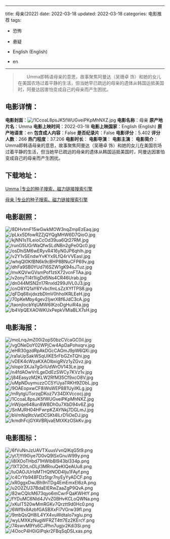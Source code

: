 
---
title: 母亲(2022)
date: 2022-03-18
updated: 2022-03-18
categories: 电影推荐
tags:
- 恐怖
- 悬疑

- English (English)
- en
---


> 　　Umma即韩语母亲的意思，故事聚焦阿曼达（吴珊卓 饰）和她的女儿在美国农场过着平静的生活，但当她早已疏远的母亲的遗体从韩国运抵美国时，阿曼达因害怕变成自己的母亲而产生困扰。

## **电影详情**：

**电影封面**：<img src="https://image.tmdb.org/t/p/w200/1CcoaL8psJK5fWUGveiPKpMhNXZ.jpg" alt="/1CcoaL8psJK5fWUGveiPKpMhNXZ.jpg" title="/1CcoaL8psJK5fWUGveiPKpMhNXZ.jpg">
**电影名称**：母亲
**原产地片名**：Umma
**电影上映时间**：2022-03-18
**电影上映国家**：English (English)
**原产地语言**：en
**包含成人内容**：False
**是否纪录片**：False
**电影评分**：5.402
**评分人数**：266
**热门程度**：37.206
**电影时长**：
**电影导演**：
**电影主演**：
**电影简介**：　　Umma即韩语母亲的意思，故事聚焦阿曼达（吴珊卓 饰）和她的女儿在美国农场过着平静的生活，但当她早已疏远的母亲的遗体从韩国运抵美国时，阿曼达因害怕变成自己的母亲而产生困扰。

## **下载地址**：
[Umma |专业的种子搜索、磁力链接搜索引擎](https://movie.amd794.com:2083/?search=Umma&ordering=&mode=match_phrase&page_size=10&page=1)

[母亲 |专业的种子搜索、磁力链接搜索引擎](https://movie.amd794.com:2083/?search=%E6%AF%8D%E4%BA%B2&ordering=&mode=match_phrase&page_size=10&page=1)
 

## **电影剧照**：
<img src="https://image.tmdb.org/t/p/original/8DHvtmF15wGwkMOW3nqZmpEzEaq.jpg" alt="/8DHvtmF15wGwkMOW3nqZmpEzEaq.jpg" title="/8DHvtmF15wGwkMOW3nqZmpEzEaq.jpg"><img src="https://image.tmdb.org/t/p/original/pLkx5DfowRZZjQYQgMHW6D7QioO.jpg" alt="/pLkx5DfowRZZjQYQgMHW6D7QioO.jpg" title="/pLkx5DfowRZZjQYQgMHW6D7QioO.jpg"><img src="https://image.tmdb.org/t/p/original/kjNN1s11LeioCcOd39ua6Qt27RM.jpg" alt="/kjNN1s11LeioCcOd39ua6Qt27RM.jpg" title="/kjNN1s11LeioCcOd39ua6Qt27RM.jpg"><img src="https://image.tmdb.org/t/p/original/runG5UGrWaQfwSLdNBn2gPe0Qc0.jpg" alt="/runG5UGrWaQfwSLdNBn2gPe0Qc0.jpg" title="/runG5UGrWaQfwSLdNBn2gPe0Qc0.jpg"><img src="https://image.tmdb.org/t/p/original/osDhiSM6wERyvR416yN0JP6qhlh.jpg" alt="/osDhiSM6wERyvR416yN0JP6qhlh.jpg" title="/osDhiSM6wERyvR416yN0JP6qhlh.jpg"><img src="https://image.tmdb.org/t/p/original/v2Y1vSEndwYvKYx9LfQ4rVVEasI.jpg" alt="/v2Y1vSEndwYvKYx9LfQ4rVVEasI.jpg" title="/v2Y1vSEndwYvKYx9LfQ4rVVEasI.jpg"><img src="https://image.tmdb.org/t/p/original/whqQl0KfBN6k9cBHP8BNuCFP69v.jpg" alt="/whqQl0KfBN6k9cBHP8BNuCFP69v.jpg" title="/whqQl0KfBN6k9cBHP8BNuCFP69v.jpg"><img src="https://image.tmdb.org/t/p/original/dhFa9SB0YUd7l6SZW1gK94sJTuz.jpg" alt="/dhFa9SB0YUd7l6SZW1gK94sJTuz.jpg" title="/dhFa9SB0YUd7l6SZW1gK94sJTuz.jpg"><img src="https://image.tmdb.org/t/p/original/mvKQVwGVsmPof1ztiX72vcnFTAa.jpg" alt="/mvKQVwGVsmPof1ztiX72vcnFTAa.jpg" title="/mvKQVwGVsmPof1ztiX72vcnFTAa.jpg"><img src="https://image.tmdb.org/t/p/original/v2onyTI4t1IigDd5Ns4CR46Urab.jpg" alt="/v2onyTI4t1IigDd5Ns4CR46Urab.jpg" title="/v2onyTI4t1IigDd5Ns4CR46Urab.jpg"><img src="https://image.tmdb.org/t/p/original/dn044MSN2n17Rnxld299JlVL0J3.jpg" alt="/dn044MSN2n17Rnxld299JlVL0J3.jpg" title="/dn044MSN2n17Rnxld299JlVL0J3.jpg"><img src="https://image.tmdb.org/t/p/original/cnO8YQ1aY6YvbcfmLsZzXYfTPS8.jpg" alt="/cnO8YQ1aY6YvbcfmLsZzXYfTPS8.jpg" title="/cnO8YQ1aY6YvbcfmLsZzXYfTPS8.jpg"><img src="https://image.tmdb.org/t/p/original/qFDq68xjdxzbDImV0hhoIKRLEeH.jpg" alt="/qFDq68xjdxzbDImV0hhoIKRLEeH.jpg" title="/qFDq68xjdxzbDImV0hhoIKRLEeH.jpg"><img src="https://image.tmdb.org/t/p/original/70pKeMby4gev2IjwrX8f6JdC3cA.jpg" alt="/70pKeMby4gev2IjwrX8f6JdC3cA.jpg" title="/70pKeMby4gev2IjwrX8f6JdC3cA.jpg"><img src="https://image.tmdb.org/t/p/original/taonjIocbYqUMW6IKzoDgHuiR4a.jpg" alt="/taonjIocbYqUMW6IKzoDgHuiR4a.jpg" title="/taonjIocbYqUMW6IKzoDgHuiR4a.jpg"><img src="https://image.tmdb.org/t/p/original/b4VpQEXAOWKUxPepkVMlaBLX7sH.jpg" alt="/b4VpQEXAOWKUxPepkVMlaBLX7sH.jpg" title="/b4VpQEXAOWKUxPepkVMlaBLX7sH.jpg">

## **电影海报**：
<img src="https://image.tmdb.org/t/p/original/moLnqJmZ00i2opS0bzCVcaGC0iI.jpg" alt="/moLnqJmZ00i2opS0bzCVcaGC0iI.jpg" title="/moLnqJmZ00i2opS0bzCVcaGC0iI.jpg"><img src="https://image.tmdb.org/t/p/original/vgONeDoY02WPjCw4ApDaPohxqrv.jpg" alt="/vgONeDoY02WPjCw4ApDaPohxqrv.jpg" title="/vgONeDoY02WPjCw4ApDaPohxqrv.jpg"><img src="https://image.tmdb.org/t/p/original/eHR30gzdRpAkDGcCAGmJ9pW6QXi.jpg" alt="/eHR30gzdRpAkDGcCAGmJ9pW6QXi.jpg" title="/eHR30gzdRpAkDGcCAGmJ9pW6QXi.jpg"><img src="https://image.tmdb.org/t/p/original/ra1aUpSakWSqUIKE5rFbGZnTQhi.jpg" alt="/ra1aUpSakWSqUIKE5rFbGZnTQhi.jpg" title="/ra1aUpSakWSqUIKE5rFbGZnTQhi.jpg"><img src="https://image.tmdb.org/t/p/original/vDEK4cWzaKXAOlbxigRVz1yZGvz.jpg" alt="/vDEK4cWzaKXAOlbxigRVz1yZGvz.jpg" title="/vDEK4cWzaKXAOlbxigRVz1yZGvz.jpg"><img src="https://image.tmdb.org/t/p/original/sIopir3XJa7gGrIUdWrOV143Le.jpg" alt="/sIopir3XJa7gGrIUdWrOV143Le.jpg" title="/sIopir3XJa7gGrIUdWrOV143Le.jpg"><img src="https://image.tmdb.org/t/p/original/n4fdAOwVrlLgeDdEzSWCy7KVz1v.jpg" alt="/n4fdAOwVrlLgeDdEzSWCy7KVz1v.jpg" title="/n4fdAOwVrlLgeDdEzSWCy7KVz1v.jpg"><img src="https://image.tmdb.org/t/p/original/j84EasyzM2KLW2RfM35Cf9xcO8V.jpg" alt="/j84EasyzM2KLW2RfM35Cf9xcO8V.jpg" title="/j84EasyzM2KLW2RfM35Cf9xcO8V.jpg"><img src="https://image.tmdb.org/t/p/original/uMpNDuymuzzCC5YUyaTRKH9ZObL.jpg" alt="/uMpNDuymuzzCC5YUyaTRKH9ZObL.jpg" title="/uMpNDuymuzzCC5YUyaTRKH9ZObL.jpg"><img src="https://image.tmdb.org/t/p/original/9OAEopxwCF8iWsWEP881UyiIKLg.jpg" alt="/9OAEopxwCF8iWsWEP881UyiIKLg.jpg" title="/9OAEopxwCF8iWsWEP881UyiIKLg.jpg"><img src="https://image.tmdb.org/t/p/original/mRytgUTorzqDKoz7V34DXVccocj.jpg" alt="/mRytgUTorzqDKoz7V34DXVccocj.jpg" title="/mRytgUTorzqDKoz7V34DXVccocj.jpg"><img src="https://image.tmdb.org/t/p/original/1CcoaL8psJK5fWUGveiPKpMhNXZ.jpg" alt="/1CcoaL8psJK5fWUGveiPKpMhNXZ.jpg" title="/1CcoaL8psJK5fWUGveiPKpMhNXZ.jpg"><img src="https://image.tmdb.org/t/p/original/nWjiqe648un8WBDh0u7XbD94v6Z.jpg" alt="/nWjiqe648un8WBDh0u7XbD94v6Z.jpg" title="/nWjiqe648un8WBDh0u7XbD94v6Z.jpg"><img src="https://image.tmdb.org/t/p/original/SnMJRH04HFwrpKZAYNkj7DGLmJ.jpg" alt="/SnMJRH04HFwrpKZAYNkj7DGLmJ.jpg" title="/SnMJRH04HFwrpKZAYNkj7DGLmJ.jpg"><img src="https://image.tmdb.org/t/p/original/bVmNq9tcVatDCSKt4ILrD1iOeDJ.jpg" alt="/bVmNq9tcVatDCSKt4ILrD1iOeDJ.jpg" title="/bVmNq9tcVatDCSKt4ILrD1iOeDJ.jpg"><img src="https://image.tmdb.org/t/p/original/kmdhFcjGYAVBRjvaEMtXKzOSkKv.jpg" alt="/kmdhFcjGYAVBRjvaEMtXKzOSkKv.jpg" title="/kmdhFcjGYAVBRjvaEMtXKzOSkKv.jpg">

## **电影图标**：
<img src="https://image.tmdb.org/t/p/original/6fVuNnJzUAVTXuusVvnQlKqG5t9.png" alt="/6fVuNnJzUAVTXuusVvnQlKqG5t9.png" title="/6fVuNnJzUAVTXuusVvnQlKqG5t9.png"><img src="https://image.tmdb.org/t/p/original/yt7jYt90iye7D0vQ9lSxGnuW99y.png" alt="/yt7jYt90iye7D0vQ9lSxGnuW99y.png" title="/yt7jYt90iye7D0vQ9lSxGnuW99y.png"><img src="https://image.tmdb.org/t/p/original/i8lXOoTHbd71HWIbBl943bl334p.png" alt="/i8lXOoTHbd71HWIbBl943bl334p.png" title="/i8lXOoTHbd71HWIbBl943bl334p.png"><img src="https://image.tmdb.org/t/p/original/1XT2OtLnDLjI3MRnuQeKIQeAUu8.png" alt="/1XT2OtLnDLjI3MRnuQeKIQeAUu8.png" title="/1XT2OtLnDLjI3MRnuQeKIQeAUu8.png"><img src="https://image.tmdb.org/t/p/original/luOAOJUrIsMTHQtNOD4Iju1FAyf.png" alt="/luOAOJUrIsMTHQtNOD4Iju1FAyf.png" title="/luOAOJUrIsMTHQtNOD4Iju1FAyf.png"><img src="https://image.tmdb.org/t/p/original/c4CrYb948FDz5tgr7nyEyYyADCF.png" alt="/c4CrYb948FDz5tgr7nyEyYyADCF.png" title="/c4CrYb948FDz5tgr7nyEyYyADCF.png"><img src="https://image.tmdb.org/t/p/original/xR0ggxDwJBh9nTDg4EmEmxEl6zA.png" alt="/xR0ggxDwJBh9nTDg4EmEmxEl6zA.png" title="/xR0ggxDwJBh9nTDg4EmEmxEl6zA.png"><img src="https://image.tmdb.org/t/p/original/u2O2ZfJ37BdaElERwZaaZgP9QvA.png" alt="/u2O2ZfJ37BdaElERwZaaZgP9QvA.png" title="/u2O2ZfJ37BdaElERwZaaZgP9QvA.png"><img src="https://image.tmdb.org/t/p/original/82wCQlcM673qyo6mCwrFQaKWHtY.png" alt="/82wCQlcM673qyo6mCwrFQaKWHtY.png" title="/82wCQlcM673qyo6mCwrFQaKWHtY.png"><img src="https://image.tmdb.org/t/p/original/fYDuMC6NId4JVvZ0BHvKCLoQWNa.png" alt="/fYDuMC6NId4JVvZ0BHvKCLoQWNa.png" title="/fYDuMC6NId4JVvZ0BHvKCLoQWNa.png"><img src="https://image.tmdb.org/t/p/original/xKuIT520wMmRGKv7Qrztt9d0Hc0.png" alt="/xKuIT520wMmRGKv7Qrztt9d0Hc0.png" title="/xKuIT520wMmRGKv7Qrztt9d0Hc0.png"><img src="https://image.tmdb.org/t/p/original/6Wf9x8AzbfGASBXxFl7VGrw39fl.png" alt="/6Wf9x8AzbfGASBXxFl7VGrw39fl.png" title="/6Wf9x8AzbfGASBXxFl7VGrw39fl.png"><img src="https://image.tmdb.org/t/p/original/9mbQsQH8IL4YX4vuWdtaIo7xglu.png" alt="/9mbQsQH8IL4YX4vuWdtaIo7xglu.png" title="/9mbQsQH8IL4YX4vuWdtaIo7xglu.png"><img src="https://image.tmdb.org/t/p/original/wyLMXKzNugWFRZT4tt7Ez2KErcY.png" alt="/wyLMXKzNugWFRZT4tt7Ez2KErcY.png" title="/wyLMXKzNugWFRZT4tt7Ez2KErcY.png"><img src="https://image.tmdb.org/t/p/original/74swvM9Ys6CJPhn7ugjv2Kdi3Si.png" alt="/74swvM9Ys6CJPhn7ugjv2Kdi3Si.png" title="/74swvM9Ys6CJPhn7ugjv2Kdi3Si.png"><img src="https://image.tmdb.org/t/p/original/4OocP4H0iGIPqkr2FBqSqDSLxas.png" alt="/4OocP4H0iGIPqkr2FBqSqDSLxas.png" title="/4OocP4H0iGIPqkr2FBqSqDSLxas.png">
